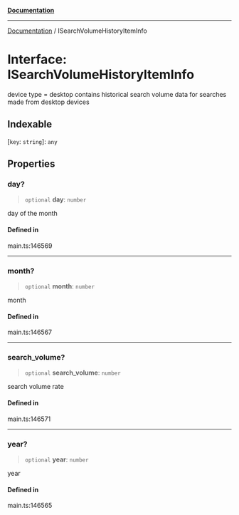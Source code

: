 [**Documentation**](../README.md)

***

[Documentation](../README.md) / ISearchVolumeHistoryItemInfo

# Interface: ISearchVolumeHistoryItemInfo

device type = desktop contains historical search volume data for searches made from desktop devices

## Indexable

 \[`key`: `string`\]: `any`

## Properties

### day?

> `optional` **day**: `number`

day of the month

#### Defined in

main.ts:146569

***

### month?

> `optional` **month**: `number`

month

#### Defined in

main.ts:146567

***

### search\_volume?

> `optional` **search\_volume**: `number`

search volume rate

#### Defined in

main.ts:146571

***

### year?

> `optional` **year**: `number`

year

#### Defined in

main.ts:146565
